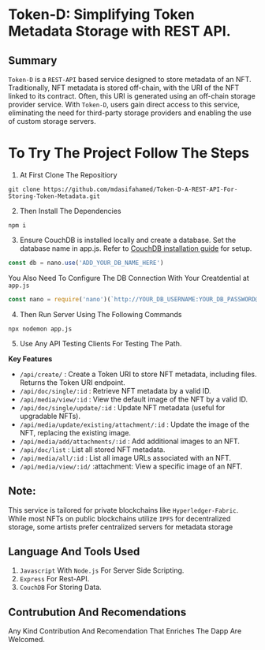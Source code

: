 # Token-D: Simplifying Token Metadata Storage with REST API.

## Summary
`Token-D` is a `REST-API` based service designed to store metadata of an NFT. Traditionally, NFT metadata is stored off-chain, with the URI of the NFT linked to its contract. Often, this URI is generated using an off-chain storage provider service. With `Token-D`, users gain direct access to this service, eliminating the need for third-party storage providers and enabling the use of custom storage servers.
# To Try The Project Follow The Steps
1. At First Clone The Repositiory

```shell
git clone https://github.com/mdasifahamed/Token-D-A-REST-API-For-Storing-Token-Metadata.git
```
2. Then Install The Dependencies

```shell
npm i
```
3. Ensure CouchDB is installed locally and create a database. Set the database name in app.js. Refer to  <a href='https://docs.couchdb.org/en/stable/install/index.html'>CouchDB installation guide</a> for setup.

```javascript
const db = nano.use('ADD_YOUR_DB_NAME_HERE')
```
You Also Need To Configure The DB Connection With Your Creatdential at `app.js`
```javascript
const nano = require('nano')(`http://YOUR_DB_USERNAME:YOUR_DB_PASSWORD@localhost:5984`)
```
4. Then Run Server Using The Following Commands

```shell
npx nodemon app.js
```
5. Use Any API Testing Clients For Testing The Path. 

**Key Features**
- `/api/create/` :  Create a Token URI to store NFT metadata, including files. Returns the Token URI endpoint.
- `/api/doc/single/:id` : Retrieve NFT metadata by a valid ID.
- `/api/media/view/:id` : View the default image of the NFT by a valid ID.
- `/api/doc/single/update/:id` : Update NFT metadata (useful for upgradable NFTs).
- `/api/media/update/existing/attachment/:id` : Update the image of the NFT, replacing the existing image.
- `/api/media/add/attachments/:id` : Add additional images to an NFT.
- `/api/doc/list` : List all stored NFT metadata.
- `/api/media/all/:id` : List all image URLs associated with an NFT.
- `/api/media/view/:id/` :attachment: View a specific image of an NFT.

## Note:
This service is tailored for private blockchains like `Hyperledger-Fabric`. While most NFTs on public blockchains utilize `IPFS` for decentralized storage, some artists prefer centralized servers for metadata storage
## Language And Tools Used 

1. `Javascript` With `Node.js` For Server Side Scripting.
2. `Express` For Rest-API. 
3. `CouchDB` For Storing Data. 

## Contrubution And Recomendations

Any Kind Contribution And Recomendation That Enriches The Dapp Are Welcomed.













